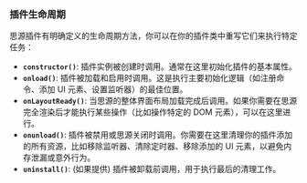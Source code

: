 ### 插件生命周期

思源插件有明确定义的生命周期方法，你可以在你的插件类中重写它们来执行特定任务：

*   **`constructor()`**: 插件实例被创建时调用。通常在这里初始化插件的基本属性。
*   **`onload()`**: 插件被加载和启用时调用。这是执行主要初始化逻辑（如注册命令、添加 UI 元素、设置监听器）的最佳位置。
*   **`onLayoutReady()`**: 当思源的整体界面布局加载完成后调用。如果你需要在思源完全渲染后才能执行某些操作（比如操作特定的 DOM 元素），可以在这里进行。
*   **`onunload()`**: 插件被禁用或思源关闭时调用。你需要在这里清理你的插件添加的所有资源，比如移除监听器、清除定时器、移除添加的 UI 元素，以避免内存泄漏或意外行为。
*   **`uninstall()`**: (如果提供) 插件被卸载前调用，用于执行最后的清理工作。 